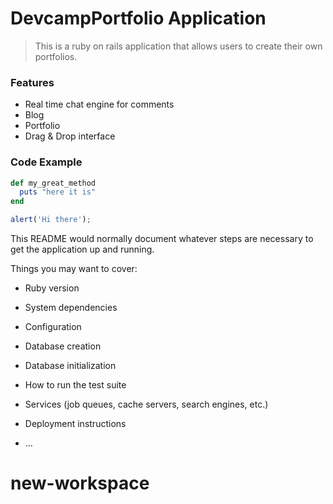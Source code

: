 # DevcampPortfolio Application

> This is a ruby on rails application that allows users to create their own portfolios.

### Features 

- Real time chat engine for comments
- Blog
- Portfolio
- Drag & Drop interface

### Code Example

```ruby
def my_great_method
  puts "here it is"
end
```

```javascript
alert('Hi there');
```

This README would normally document whatever steps are necessary to get the
application up and running.

Things you may want to cover:

* Ruby version

* System dependencies

* Configuration

* Database creation

* Database initialization

* How to run the test suite

* Services (job queues, cache servers, search engines, etc.)

* Deployment instructions

* ...

# new-workspace
